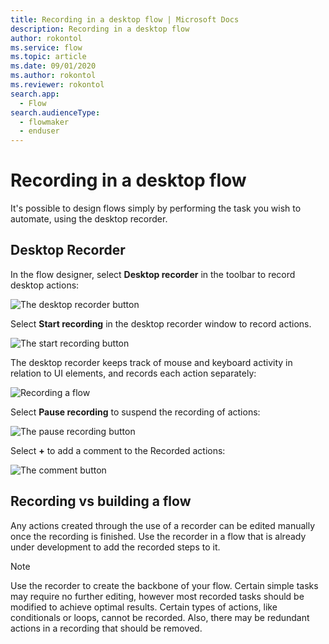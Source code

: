 ```yaml
---
title: Recording in a desktop flow | Microsoft Docs
description: Recording in a desktop flow
author: rokontol
ms.service: flow
ms.topic: article
ms.date: 09/01/2020
ms.author: rokontol
ms.reviewer: rokontol
search.app: 
  - Flow
search.audienceType: 
  - flowmaker
  - enduser
---
```


# Recording in a desktop flow

It's possible to design flows simply by performing the task you wish to automate, using the desktop recorder.

## Desktop Recorder
In the flow designer, select **Desktop recorder** in the toolbar to record desktop actions:

![The desktop recorder button](../media/desktop-recorder-button.png)

Select **Start recording** in the desktop recorder window to record actions.

![The start recording button](../media/start-recording-button.png)

The desktop recorder keeps track of mouse and keyboard activity in relation to UI elements, and records each action separately:

![Recording a flow](../media/recording-flow.png)

 Select **Pause recording** to suspend the recording of actions:
 
![The pause recording button](../media/pause-recording-button.png)
 
 Select **+** to add a comment to the Recorded actions:

![The comment button](../media/comment-button.png)

 ## Recording vs building a flow

Any actions created through the use of a recorder can be edited manually once the recording is finished. Use the recorder in a flow that is already under development to add the recorded steps to it.

> [!NOTE]
> Use the recorder to create the backbone of your flow. Certain simple tasks may require no further editing, however most recorded tasks should be modified to achieve optimal results. Certain types of actions, like conditionals or loops, cannot be recorded. Also, there may be redundant actions in a recording that should be removed.